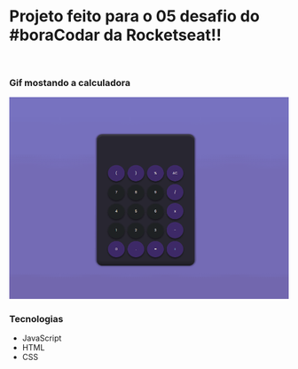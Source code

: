 <h1>Projeto feito para o 05 desafio do #boraCodar da <strong>Rocketseat</strong>!!</h1>
<br/>
<h3>Gif mostando a calculadora</h3>
<img src="screenshots\CalculadoraGif.gif" alt="Mostando as funções da calculadora em um gif"/>
<br/>
<h3>Tecnologias</h3>
<ul>
  <li>JavaScript</li>
  <li>HTML</li>
  <li>CSS</li>
</ul>
